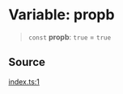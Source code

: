 # Variable: propb

> `const` **propb**: `true` = `true`

## Source

[index.ts:1](http://source-url)

